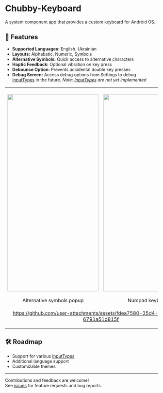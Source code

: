 # Chubby-Keyboard

A system component app that provides a custom keyboard for Android OS.

## 🚀 Features

- **Supported Languages:** English, Ukrainian
- **Layouts:** Alphabetic, Numeric, Symbols
- **Alternative Symbols:** Quick access to alternative characters
- **Haptic Feedback:** Optional vibration on key press
- **Debounce Option:** Prevents accidental double key presses
- **Debug Screen:** Access debug options from Settings to debug [InputTypes](https://developer.android.com/reference/android/text/InputType) in the future.
  _Note: [InputTypes](https://developer.android.com/reference/android/text/InputType) are not yet
  implemented_

<table align="center" border="0" cellspacing="0" cellpadding="0">
  <tr>
    <td align="center" valign="middle">
      &nbsp;&nbsp;&nbsp;&nbsp;&nbsp;&nbsp;
      <img src="https://github.com/user-attachments/assets/1c4b00c1-8fb4-484f-bd4f-d71ed9389667" width="300" height="650" />
      &nbsp;&nbsp;&nbsp;&nbsp;&nbsp;&nbsp;
      <br> Alternative symbols popup
    </td>
    <td align="center" valign="middle">
      &nbsp;&nbsp;&nbsp;&nbsp;&nbsp;&nbsp;
      <img src="https://github.com/user-attachments/assets/c4068dca-b1a5-42c6-af62-dcf423307684" width="300" height="650" />
      &nbsp;&nbsp;&nbsp;&nbsp;&nbsp;&nbsp;
       <br> Numpad keyboard
    </td>
  </tr>
  <tr>
 <td colspan="2" align="center">
   

https://github.com/user-attachments/assets/fdea7580-35d4-4347-83be-6791a51d815f


 </td>
</tr>
</table>

## 🛠️ Roadmap

- Support for various [InputTypes](https://developer.android.com/reference/android/text/InputType)
- Additional language support
- Customizable themes

---

Contributions and feedback are welcome!  
See [issues](https://github.com/AnatoliiChub/Chubby-Keyboard/issues) for feature requests and bug reports.
